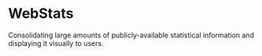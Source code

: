 WebStats
========

Consolidating large amounts of publicly-available statistical information and displaying it visually to users.